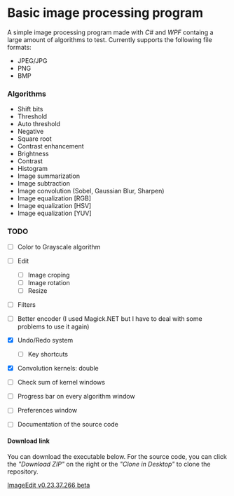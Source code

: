 # Basic image processing program

A simple image processing program made with *C#* and *WPF* containg a large amount of algorithms to test.
Currently supports the following file formats:

- JPEG/JPG
- PNG
- BMP


### Algorithms

- Shift bits
- Threshold
- Auto threshold
- Negative
- Square root
- Contrast enhancement
- Brightness
- Contrast
- Histogram
- Image summarization
- Image subtraction
- Image convolution (Sobel, Gaussian Blur, Sharpen)
- Image equalization [RGB]
- Image equalization [HSV]
- Image equalization [YUV]


### TODO

- [ ] Color to Grayscale algorithm
- [ ] Edit
  - [ ] Image croping
  - [ ] Image rotation
  - [ ] Resize
- [ ] Filters
- [ ] Better encoder (I used Magick.NET but I have to deal with some problems to use it again)
- [X] Undo/Redo system
  - [ ] Key shortcuts
- [X] Convolution kernels: double
- [ ] Check sum of kernel windows
- [ ] Progress bar on every algorithm window
- [ ] Preferences window
- [ ] Documentation of the source code


#### Download link

You can download the executable below. For the source code, you can click the *"Download ZIP"* on the right or the *"Clone in Desktop"* to clone the repository.

[ImageEdit v0.23.37.266 beta](https://github.com/nlabiris/ImageEdit_WPF/blob/master/ImageEdit_WPF/bin/Release/ImageEdit_v0.23.37.266_beta.rar?raw=true)
